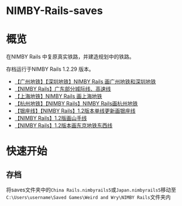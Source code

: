 # NIMBY-Rails-saves

# 概览
在NIMBY Rails 中复原真实铁路，并建造规划中的铁路。

存档运行于NIMBY Rails 1.2.29 版本。

* [【广州地铁】【深圳地铁】NIMBY Rails 画广州地铁和深圳地铁](https://www.bilibili.com/video/BV1Wr4y1P7PD/) 
* [【NIMBY Rails】广东部分城际线、高速线](https://www.bilibili.com/video/BV1TU4y1s7zq/)
* [【上海地铁】NIMBY Rails 画上海地铁](https://www.bilibili.com/video/BV1LB4y1P7EB/)
* [【杭州地铁】【NIMBY Rails】NIMBY Rails画杭州地铁](https://www.bilibili.com/video/BV1tf4y1s7dZ/)
* [【银座线】【NIMBY Rails】1.2版本单线更新画银座线](https://www.bilibili.com/video/BV1P64y1r7uk/)
* [【NIMBY Rails】1.2版画山手线](https://www.bilibili.com/video/BV1Tf4y157bS/)
* [【NIMBY Rails】1.2版本画东京地铁东西线](https://www.bilibili.com/video/BV1Y44y1y79a/)

# 快速开始
## 存档
将saves文件夹中的`China Rails.nimbyrails5`或`Japan.nimbyrails5`移动至`C:\Users\username\Saved Games\Weird and Wry\NIMBY Rails`文件夹内
